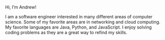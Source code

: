 Hi, I’m Andrew!

I am a software engineer interested in many different areas of computer science.
Some of my favorite areas are in networking and cloud computing.
My favorite languages are Java, Python, and JavaScript.
I enjoy solving coding problems as they are a great way to refind my skills.


<!---
xyzzyy/xyzzyy is a ✨ special ✨ repository because its `README.md` (this file) appears on your GitHub profile.
You can click the Preview link to take a look at your changes.
--->
